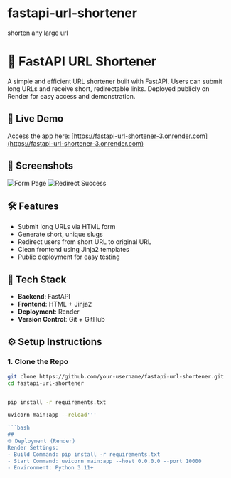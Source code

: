 # fastapi-url-shortener
shorten any large url
# 🔗 FastAPI URL Shortener

A simple and efficient URL shortener built with FastAPI. Users can submit long URLs and receive short, redirectable links. Deployed publicly on Render for easy access and demonstration.

## 🚀 Live Demo

Access the app here: [https://fastapi-url-shortener-3.onrender.com](https://fastapi-url-shortener-3.onrender.com)

## 📸 Screenshots

![Form Page](static/screenshots/form.png)
![Redirect Success](static/screenshots/success.png)

## 🛠 Features

- Submit long URLs via HTML form
- Generate short, unique slugs
- Redirect users from short URL to original URL
- Clean frontend using Jinja2 templates
- Public deployment for easy testing

## 🧰 Tech Stack

- **Backend**: FastAPI
- **Frontend**: HTML + Jinja2
- **Deployment**: Render
- **Version Control**: Git + GitHub


## ⚙️ Setup Instructions

### 1. Clone the Repo

```bash
git clone https://github.com/your-username/fastapi-url-shortener.git
cd fastapi-url-shortener


pip install -r requirements.txt

uvicorn main:app --reload'''

```bash
##
🌐 Deployment (Render)
Render Settings:
- Build Command: pip install -r requirements.txt
- Start Command: uvicorn main:app --host 0.0.0.0 --port 10000
- Environment: Python 3.11+

